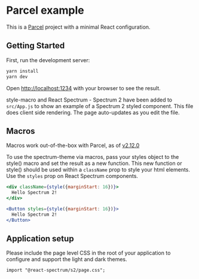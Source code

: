 # Parcel example

This is a [Parcel](https://parceljs.org/) project with a minimal React configuration.

## Getting Started

First, run the development server:

```bash
yarn install
yarn dev
```

Open [http://localhost:1234](http://localhost:1234) with your browser to see the result.

style-macro and React Spectrum - Spectrum 2 have been added to `src/App.js` to show an example of a Spectrum 2 styled component. This file does client side rendering. The page auto-updates as you edit the file.

## Macros

Macros work out-of-the-box with Parcel, as of [v2.12.0](https://parceljs.org/blog/v2-12-0/#macros)

To use the spectrum-theme via macros, pass your styles object to the style() macro and set the result as a new function. This new function or style() should be used within a `className` prop to style your html elements. Use the `styles` prop on React Spectrum components.

```jsx
<div className={style({marginStart: 16})}>
  Hello Spectrum 2!
</div>
```

```jsx
<Button styles={style({marginStart: 16})}>
  Hello Spectrum 2!
</Button>
```

## Application setup

Please include the page level CSS in the root of your application to configure and support the light and dark themes.

```
import "@react-spectrum/s2/page.css";
```
